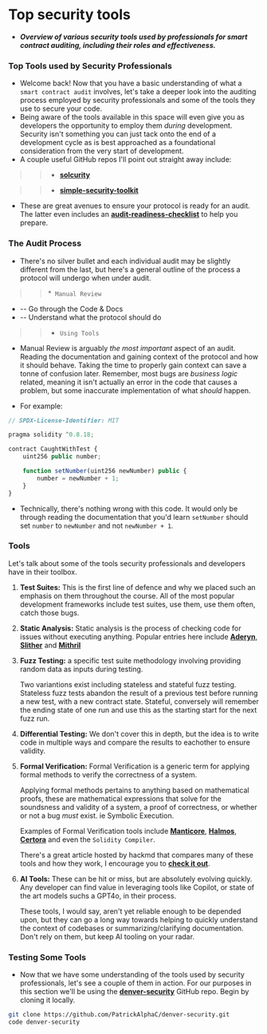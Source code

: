 # Top security tools
- ***Overview of various security tools used by professionals for smart contract auditing, including their roles and effectiveness.***

### Top Tools used by Security Professionals
- Welcome back! Now that you have a basic understanding of what a `smart contract audit` involves, let's take a deeper look into the auditing process employed by security professionals and some of the tools they use to secure your code.
- Being aware of the tools available in this space will even give you as developers the opportunity to employ them _during_ development. Security isn't something you can just tack onto the end of a development cycle as is best approached as a foundational consideration from the very start of development.
- A couple useful GitHub repos I'll point out straight away include:

>> * **[solcurity](https://github.com/transmissions11/solcurity)**

>> * **[simple-security-toolkit](https://github.com/nascentxyz/simple-security-toolkit)**

- These are great avenues to ensure your protocol is ready for an audit. The latter even includes an **[audit-readiness-checklist](https://github.com/nascentxyz/simple-security-toolkit/blob/main/audit-readiness-checklist.md)** to help you prepare.

### The Audit Process
- There's no silver bullet and each individual audit may be slightly different from the last, but here's a general outline of the process a protocol will undergo when under audit.

>> *` Manual Review`
   * -- Go through the Code & Docs
   * -- Understand what the protocol should do

>> * `Using Tools`

- Manual Review is arguably _the most important_ aspect of an audit. Reading the documentation and gaining context of the protocol and how it should behave. Taking the time to properly gain context can save a tonne of confusion later. Remember, most bugs are _business logic_ related, meaning it isn't actually an error in the code that causes a problem, but some inaccurate implementation of what _should_ happen.

- For example:

```js
// SPDX-License-Identifier: MIT

pragma solidity ^0.8.18;

contract CaughtWithTest {
    uint256 public number;

    function setNumber(uint256 newNumber) public {
        number = newNumber + 1;
    }
}
```

- Technically, there's nothing wrong with this code. It would only be through reading the documentation that you'd learn `setNumber` should set `number` to `newNumber` and not `newNumber + 1`.

### Tools

Let's talk about some of the tools security professionals and developers have in their toolbox.

1. **Test Suites:** This is the first line of defence and why we placed such an emphasis on them throughout the course. All of the most popular development frameworks include test suites, use them, use them often, catch those bugs.

2. **Static Analysis:** Static analysis is the process of checking code for issues without executing anything. Popular entries here include **[Aderyn](https://github.com/Cyfrin/aderyn)**, **[Slither](https://github.com/crytic/slither)** and **[Mithril](https://github.com/Consensys/mythril)**

3. **Fuzz Testing:** a specific test suite methodology involving providing random data as inputs during testing.

   Two variantions exist including stateless and stateful fuzz testing. Stateless fuzz tests abandon the result of a previous test before running a new test, with a new contract state. Stateful, conversely will remember the ending state of one run and use this as the starting start for the next fuzz run.

4. **Differential Testing:** We don't cover this in depth, but the idea is to write code in multiple ways and compare the results to eachother to ensure validity.

5. **Formal Verification:** Formal Verification is a generic term for applying formal methods to verify the correctness of a system.

   Applying formal methods pertains to anything based on mathematical proofs, these are mathematical expressions that solve for the soundsness and validity of a system, a proof of correctness, or whether or not a bug _must_ exist. ie Symbolic Execution.

   Examples of Formal Verification tools include **[Manticore](https://github.com/trailofbits/manticore)**, **[Halmos](https://github.com/a16z/halmos)**, **[Certora](https://www.certora.com/prover)** and even the `Solidity Compiler`.

   There's a great article hosted by hackmd that compares many of these tools and how they work, I encourage you to **[check it out](https://hackmd.io/@SaferMaker/EVM-Sym-Exec)**.

6. **AI Tools:** These can be hit or miss, but are absolutely evolving quickly. Any developer can find value in leveraging tools like Copilot, or state of the art models suchs a GPT4o, in their process.

   These tools, I would say, aren't yet reliable enough to be depended upon, but they can go a long way towards helping to quickly understand the context of codebases or summarizing/clarifying documentation. Don't rely on them, but keep AI tooling on your radar.

### Testing Some Tools
- Now that we have some understanding of the tools used by security professionals, let's see a couple of them in action. For our purposes in this section we'll be using the **[denver-security](https://github.com/PatrickAlphaC/denver-security)** GitHub repo. Begin by cloning it locally.

```bash
git clone https://github.com/PatrickAlphaC/denver-security.git
code denver-security
```

